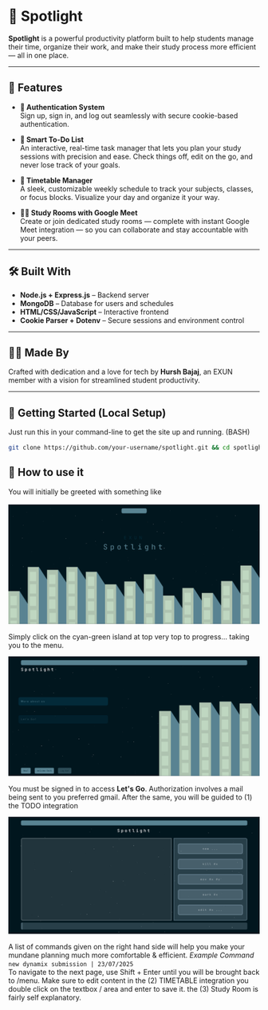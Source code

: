 # 🌟 Spotlight

**Spotlight** is a powerful productivity platform built to help students manage their time, organize their work, and make their study process more efficient — all in one place.

---

## 🚀 Features

- **🔐 Authentication System**  
  Sign up, sign in, and log out seamlessly with secure cookie-based authentication.

- **🧠 Smart To-Do List**  
  An interactive, real-time task manager that lets you plan your study sessions with precision and ease. Check things off, edit on the go, and never lose track of your goals.

- **📆 Timetable Manager**  
  A sleek, customizable weekly schedule to track your subjects, classes, or focus blocks. Visualize your day and organize it your way.

- **🧑‍💻 Study Rooms with Google Meet**  
  Create or join dedicated study rooms — complete with instant Google Meet integration — so you can collaborate and stay accountable with your peers.

---

## 🛠 Built With

- **Node.js + Express.js** – Backend server
- **MongoDB** – Database for users and schedules
- **HTML/CSS/JavaScript** – Interactive frontend
- **Cookie Parser + Dotenv** – Secure sessions and environment control

---

## 👨‍💻 Made By

Crafted with dedication and a love for tech by **Hursh Bajaj**, an EXUN member with a vision for streamlined student productivity.

---

## 📂 Getting Started (Local Setup)

Just run this in your command-line to get the site up and running. (BASH)

```bash
git clone https://github.com/your-username/spotlight.git && cd spotlight && npm install && nodemon backend/app.js
```

## 🔧 How to use it

You will initially be greeted with something like   
<br>
![Image](imgs/Screenshot%202025-07-23%20213137.png)
<br>

Simply click on the cyan-green island at top very top to progress... taking you to the menu.

![alt text](imgs/Screenshot%202025-07-23%20214050.png)

You must be signed in to access **Let's Go**. Authorization involves a mail being sent to you preferred gmail. After the same, you will be guided to (1) the TODO integration

![alt text](imgs/image.png)

A list of commands given on the right hand side will help you make your mundane planning much more comfortable & efficient. *Example Command* 
<br>
```new dynamix submission | 23/07/2025```
<br>
To navigate to the next page, use Shift + Enter until you will be brought back to /menu. Make sure to edit content in the (2) TIMETABLE integration you double click on the textbox / area and enter to save it. the (3) Study Room is fairly self explanatory.





